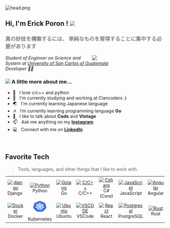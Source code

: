 
![head.png](https://upload.wikimedia.org/wikipedia/commons/thumb/5/5c/Maya_Culture_Banner_05.JPG/1200px-Maya_Culture_Banner_05.JPG)
<h2> Hi, I'm Erick Poron ! 
  <img src="https://media.giphy.com/media/8GIrp9PyxMHbq/giphy.gif?cid=ecf05e47qfoz7zfnpigi5abns2mchpsnzermjavqxzkcmle6&rid=giphy.gif&ct=g" width="50">
</h2>
<h3 style="color: gray; font-weight: bold;">
  真の妙技を構築するには、
  単純なものを習得することに集中する必要があります
</h3>


<img align='right' src="https://media.giphy.com/media/frSfC5NcmyF7q/giphy.gif?cid=ecf05e47983uxhouyelhcpap253kx0o1gxal2lla47sa7jlm&rid=giphy.gif&ct=g" width="230">

<p>
  <em>
    Student of Enginner on Science and System   at <a href="https://www.usac.edu.gt/">University of San Carlos of Guatemala</a>
  </br>
    Developer 👨‍💻
  </em>
</p>

### <img src="https://media.giphy.com/media/sr9VDW732xLby/giphy.gif?cid=ecf05e47aq5hc6yrex91tar2rius1jzf9puumehx9lx1o86o&rid=giphy.gif&ct=g" width="50"> A little more about me...  

- 💌 &nbsp; I love c/c++ and python
- :office: &nbsp; I'm currently studying and working at Ciancoders :) 
- :earth_asia: &nbsp; I'm currently learning Japanese language
- :arrow_upper_right: &nbsp; I’m currently learning programming language **Go**
- :speech_balloon: &nbsp; I like to talk about **Code** and **Vintage**
- :mailbox: &nbsp; Ask me anything on my **[Instagram](https://www.instagram.com/erickporon)**
- :computer: &nbsp; Connect with me on **[LinkedIn](https://www.linkedin.com/in/erick-poron-194b08221/)**

<br>

<h2 align="left" id="macropower-tech">Favorite Tech</h2>

> Tools, languages, and other things that I like to work with.

<table>
  <tr>
    <td align="center" width="96">
      <a href="#macropower-tech">
        <img src="https://framagit.org/uploads/-/system/project/avatar/28062/django.png" width="48" height="48" alt="django" />
      </a>
      <br>Django&nbsp;
    </td>
    <td align="center" width="96">
      <a href="#macropower-tech">
        <img src="https://i.pinimg.com/originals/91/94/c9/9194c978fa63798b2e882e6fda5eb953.png" width="48" height="48" alt="Python" />
      </a>
      <br>Python
    </td>
    <td align="center" width="96">
      <a href="#macropower-tech">
        <img src="https://i.pinimg.com/originals/ca/1f/74/ca1f746d6f232f87fca4e4d94ef6f3ab.png" width="48" height="48" alt="Golang" />
      </a>
      <br>Go
    </td>
    <td align="center" width="96">
      <a href="#macropower-tech">
        <img src="https://docs.microsoft.com/bg-bg/windows/images/c-logo.png" width="48" height="48" alt="C/C++" />
      </a>
      <br>C/C++
    </td>
    <td align="center" width="96">
      <a href="#macropower-tech">
        <img src="https://upload.wikimedia.org/wikipedia/commons/4/4f/Csharp_Logo.png" width="48" height="48" alt="Csharp" />
      </a>
      <br>C# (Core)
    </td>
    <td align="center" width="96">
      <a href="#macropower-tech">
        <img src="https://upload.wikimedia.org/wikipedia/commons/thumb/9/99/Unofficial_JavaScript_logo_2.svg/2048px-Unofficial_JavaScript_logo_2.svg.png" width="48" height="48" alt="JavaScript" />
      </a>
      <br>JavaScript
    </td>
    <td align="center" width="96">
      <a href="#macropower-tech" >
        <img src="https://upload.wikimedia.org/wikipedia/commons/thumb/c/cf/Angular_full_color_logo.svg/1200px-Angular_full_color_logo.svg.png" width="48" height="48" alt="Angular" />
      </a>
      <br>Angular
    </td>
    <td align="center" width="96">
      <a href="#macropower-tech">
        <img src="https://cdn.worldvectorlogo.com/logos/bootstrap-4.svg" width="48" height="48" alt="Bootstrap" />
      </a>
      <br>Bootstrap
    </td>
    <td align="center" width="96">
      <a href="#macropower-tech">
        <img src="https://sass-lang.com/assets/img/styleguide/seal-color-aef0354c.png" width="48" height="48" alt="Sass" />
      </a>
      <br>Sass
    </td>
  </tr>
  <tr>
    <td align="center" width="96"> 
      <a href="#macropower-tech" >
        <img src="https://www.docker.com/sites/default/files/d8/styles/role_icon/public/2019-07/Moby-logo.png?itok=sYH_JEaJ" width="48" height="48" alt="Docker" />
      </a>
      <br>Docker
    </td>
    <td align="center" width="96">
      <a href="#macropower-tech" >
        <img src="https://raw.githubusercontent.com/cncf/artwork/master/projects/kubernetes/icon/color/kubernetes-icon-color.svg" width="48" height="48" alt="Kubernetes" />
      </a>
      <br>Kubernetes
    </td>
    <td align="center"  width="96">
      <a href="#macropower-tech">
        <img src="https://1000marcas.net/wp-content/uploads/2020/03/Logo-Ubuntu.png" width="48" height="48" alt="Ubuntu" />
      </a>
      <br>Ubuntu
    </td>
    <td align="center"  width="96">
      <a href="#macropower-tech">
        <img src="https://upload.wikimedia.org/wikipedia/commons/thumb/9/9a/Visual_Studio_Code_1.35_icon.svg/1024px-Visual_Studio_Code_1.35_icon.svg.png" width="48" height="48" alt="VSCODE" />
      </a>
      <br>VSCode
    </td>
    <td align="center" width="96">
      <a href="#macropower-tech">
        <img src="https://upload.wikimedia.org/wikipedia/commons/thumb/4/47/React.svg/1200px-React.svg.png" width="48" height="48" alt="React" />
      </a>
      <br>React
    </td>
    <td align="center"  width="96">
      <a href="#macropower-tech">
        <img src="https://upload.wikimedia.org/wikipedia/commons/thumb/2/29/Postgresql_elephant.svg/1200px-Postgresql_elephant.svg.png" width="48" height="48" alt="Postgresql" />
      </a>
      <br>PostgreSQL
    </td>
    <td align="center" width="96">
      <a href="#macropower-tech" >
        <img src="https://i.blogs.es/53fd11/rustician-rust-lenguaje/1366_2000.png" width="48" height="48" alt="Rust" />
      </a>
      <br>Rust
    </td>
    <td align="center" width="96">
      <a href="#macropower-tech" >
        <img src="https://i.blogs.es/3eae46/650_1000_rlogo/450_1000.png" width="48" height="48" alt="R" />
      </a>
      <br>R
    </td>
    <td align="center" width="96">
      <a href="#macropower-tech" >
        <img src="https://upload.wikimedia.org/wikipedia/commons/thumb/9/93/Amazon_Web_Services_Logo.svg/1200px-Amazon_Web_Services_Logo.svg.png" width="48" height="48" alt="AWS" />
      </a>
      <br>AWS
    </td>
  </tr>
</table>





